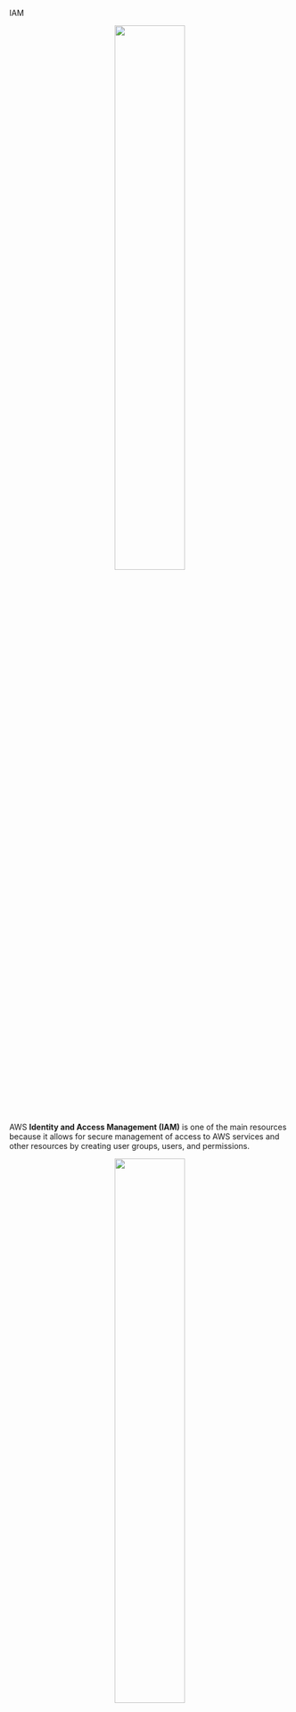 IAM
<div align="center">
  <img src="https://branditechture.agency/brand-logos/wp-content/uploads/wpdm-cache/AWS-IAM-900x0.png" width="50%">
</div>

AWS <b>Identity and Access Management (IAM)</b> is one of the main resources because it allows for secure management of access to AWS services and other resources by creating user groups, users, and permissions.
<div align="center">
  <img src="https://user-images.githubusercontent.com/72712095/227651287-bb0f47cf-106b-4b27-be56-f954afef6bbb.png" width="50%">
</div>
<details><summary> <h3>Resources</h3></summary>
<ul>
    <li><b>Shared access to AWS accounts:</b> Provides access permissions to other users</li>
    <li><b>Granular permissions:</b> Users can have different levels of access according to their roles in an AWS account</li>
    <li><b>MFA:</b> Multi-factor authentication</li>
    <li><b>Integration with AWS services:</b> Establishes levels of access permissions to AWS services</li>
    <li><b>Free:</b> IAM has no costs or usage limits</li>
</ul> 
</details>
<details><summary> <h3>Terms and concepts</h3></summary>
<ul>
<li><b>Identity:</b> Provides access to an AWS account</li>
<li><b>IAM Users:</b> Represents a person or service that uses AWS services</li>
<li><b>IAM Groups:</b> Collection of IAM users</li>
<li><b>IAM Roles:</b> Set of permissions that determine the level of access of an identity to AWS services
<div align="center">
<img src="https://cloudiofy.com/wp-content/uploads/2022/08/iam-entities.png" width="70%">
</div>  
</li>
<li><b>IAM Policies:</b> Define access permissions to AWS services (an object), when associated with a group and/or user, define their permissions. IAM Roles (role/function) have policies within them. Ways to use the policy:
<ul>
<li><b>Inline policy:</b> Permissions attached directly to an identity (not reusable)
<div align="center">
<img src="https://docs.aws.amazon.com/pt_br/IAM/latest/UserGuide/images/policies-inline-policies.diagram.png" width="70%">
</div>
</li>
<li><b>Managed policy:</b> Set of permissions available to multiple identities</li>
<div align="center">
<img src="https://docs.aws.amazon.com/pt_br/IAM/latest/UserGuide/images/policies-aws-managed-policies.diagram.png" width="70%">
</div>
</ul>   
</li>
<li><b>IAM Permissions:</b> Lowest level of the hierarchy, determines whether an identity can or cannot take an action on an AWS resource (Allow/Deny)</li>
</ul>
</details>
<details><summary> <h3>Best Practices</h3></summary>
 <p>
    AWS has a list of best practices to help developers and IT professionals manage access to AWS resources.  
 </p>
<ul>
    <li><b>Root account:</b> Do not use it for daily development tasks. It is more geared towards managing:
    <ul>
      <li>Account Dashboard</li>
      <li>Defining who the administrators are</li>
      <li>AWS plans and/or services</li>
    </ul>
    </li>
    <li><b>Users:</b> Create individual users and, if necessary, define a group for these users</li>
    <li><b>Least privilege:</b> Provide only the level of access needed</li>
    <li><b>Permissions:</b> Use user groups with permissions</li>
    <li><b>Auditing:</b> Activate AWS CloudTrail</li>
    <li><b>Passwords:</b> Always use strong passwords</li>
    <li><b>MFA:</b> Activate it for privileged users</li>
</ul> 
</details>

